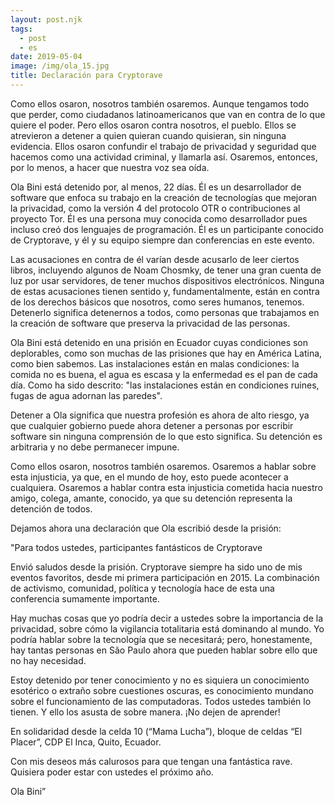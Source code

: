 ```yaml
---
layout: post.njk
tags:
  - post
  - es
date: 2019-05-04
image: /img/ola_15.jpg
title: Declaración para Cryptorave
---
```


Como ellos osaron, nosotros también osaremos. Aunque tengamos todo que perder,
como ciudadanos latinoamericanos que van en contra de lo que quiere el poder.
Pero ellos osaron contra nosotros, el pueblo. Ellos se atrevieron a detener a
quien quieran cuando quisieran, sin ninguna evidencia. Ellos osaron confundir el
trabajo de privacidad y seguridad que hacemos como una actividad criminal, y
llamarla así. Osaremos, entonces, por lo menos, a hacer que nuestra voz sea oída.

Ola Bini está detenido por, al menos, 22 días. Él es un desarrollador de software
que enfoca su trabajo en la creación de tecnologías que mejoran la privacidad, como
la versión 4 del protocolo OTR o contribuciones al proyecto Tor. Él es una persona
muy conocida como desarrollador pues incluso creó dos lenguajes de programación.
Él es un participante conocido de Cryptorave, y él y su equipo siempre dan
conferencias en este evento.

Las acusaciones en contra de él varían desde acusarlo de leer ciertos libros,
incluyendo algunos de Noam Chosmky, de tener una gran cuenta de luz por usar
servidores, de tener muchos dispositivos electrónicos. Ninguna de estas acusaciones
tienen sentido y, fundamentalmente, están en contra de los derechos básicos que
nosotros, como seres humanos, tenemos. Detenerlo significa detenernos a todos,
como personas que trabajamos en la creación de software que preserva la privacidad
de las personas.

Ola Bini está detenido en una prisión en Ecuador cuyas condiciones son deplorables,
como son muchas de las prisiones que hay en América Latina, como bien sabemos.
Las instalaciones están en malas condiciones: la comida no es buena, el agua es
escasa y la enfermedad es el pan de cada día. Como ha sido descrito: "las instalaciones
están en condiciones ruines, fugas de agua adornan las paredes".

Detener a Ola significa que nuestra profesión es ahora de alto riesgo, ya que
cualquier gobierno puede ahora detener a personas por escribir software sin
ninguna comprensión de lo que esto significa. Su detención es arbitraria y no
debe permanecer impune.

Como ellos osaron, nosotros también osaremos. Osaremos a hablar sobre esta injusticia,
ya que, en el mundo de hoy, esto puede acontecer a cualquiera. Osaremos a hablar
contra esta injusticia cometida hacia nuestro amigo, colega, amante, conocido,
ya que su detención representa la detención de todos.

Dejamos ahora una declaración que Ola escribió desde la prisión:

"Para todos ustedes, participantes fantásticos de Cryptorave

Envió saludos desde la prisión. Cryptorave siempre ha sido uno de mis eventos
favoritos, desde mi primera participación en 2015. La combinación de activismo,
comunidad, política y tecnología hace de esta una conferencia sumamente importante.

Hay muchas cosas que yo podría decir a ustedes sobre la importancia de la privacidad,
sobre cómo la vigilancia totalitaria está dominando al mundo. Yo podría hablar
sobre la tecnología que se necesitará; pero, honestamente, hay tantas personas
en São Paulo ahora que pueden hablar sobre ello que no hay necesidad.

Estoy detenido por tener conocimiento y no es siquiera un conocimiento esotérico
o extraño sobre cuestiones oscuras, es conocimiento mundano sobre el funcionamiento
de las computadoras. Todos ustedes también lo tienen. Y ello los asusta de sobre
manera. ¡No dejen de aprender!

En solidaridad desde la celda 10 (“Mama Lucha”), bloque de celdas “El Placer”,
CDP El Inca, Quito, Ecuador.

Con mis deseos más calurosos para que tengan una fantástica rave. Quisiera
poder estar con ustedes el próximo año.

Ola Bini”
